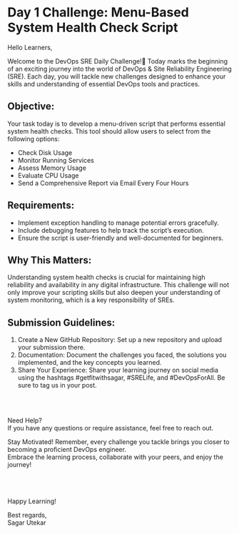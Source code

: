 # Day 1 Challenge: Menu-Based System Health Check Script

Hello Learners,

Welcome to the DevOps SRE Daily Challenge!🎉 
Today marks the beginning of an exciting journey into the world of DevOps & Site Reliability Engineering (SRE). Each day, you will tackle new challenges designed to enhance your skills and understanding of essential DevOps tools and practices.



## Objective:
Your task today is to develop a menu-driven script that performs essential system health checks. This tool should allow users to select from the following options:

- Check Disk Usage
- Monitor Running Services
- Assess Memory Usage
- Evaluate CPU Usage
- Send a Comprehensive Report via Email Every Four Hours


## Requirements:
- Implement exception handling to manage potential errors gracefully.
- Include debugging features to help track the script’s execution.
- Ensure the script is user-friendly and well-documented for beginners.


## Why This Matters:
Understanding system health checks is crucial for maintaining high reliability and availability in any digital infrastructure. This challenge will not only improve your scripting skills but also deepen your understanding of system monitoring, which is a key responsibility of SREs.

## Submission Guidelines:
1. Create a New GitHub Repository: Set up a new repository and upload your submission there.
2. Documentation: Document the challenges you faced, the solutions you implemented, and the key concepts you learned.
3. Share Your Experience: Share your learning journey on social media using the hashtags #getfitwithsagar, #SRELife, and #DevOpsForAll. Be sure to tag us in your post.

</br> 
</br> 

Need Help?</br> 
If you have any questions or require assistance, feel free to reach out.


Stay Motivated!
Remember, every challenge you tackle brings you closer to becoming a proficient DevOps engineer. </br> Embrace the learning process, collaborate with your peers, and enjoy the journey!

</br> </br> </br> 
Happy Learning!

Best regards,</br> 
Sagar Utekar

